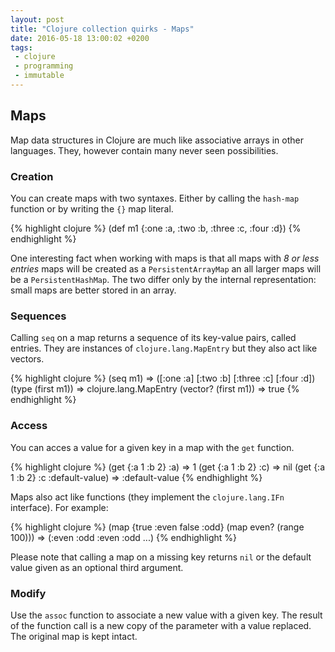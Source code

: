 ```yaml
---
layout: post
title: "Clojure collection quirks - Maps"
date: 2016-05-18 13:00:02 +0200
tags:
 - clojure
 - programming
 - immutable
---
```


## Maps

Map data structures in Clojure are much like associative arrays in other languages. They, however contain many never seen possibilities.

### Creation

You can create maps with two syntaxes. Either by calling the `hash-map` function or by writing the `{}` map literal.

{% highlight clojure %}
(def m1 {:one :a, :two :b, :three :c, :four :d})
{% endhighlight %}

One interesting fact when working with maps is that all maps with *8 or less entries* maps will be created as a `PersistentArrayMap` an all larger maps will be a `PersistentHashMap`. The two differ only by the internal representation: small maps are better stored in an array.

### Sequences

Calling `seq` on a map returns a sequence of its key-value pairs, called entries. They are instances of `clojure.lang.MapEntry` but they also act like vectors.

{% highlight clojure %}
(seq m1)
  => ([:one :a] [:two :b] [:three :c] [:four :d])
(type (first m1))
  => clojure.lang.MapEntry
(vector? (first m1))
  => true
{% endhighlight %}

### Access

You can acces a value for a given key in a map with the `get` function.

{% highlight clojure %}
(get {:a 1 :b 2} :a)
  => 1
(get {:a 1 :b 2} :c)
  => nil
(get {:a 1 :b 2} :c :default-value)
  => :default-value
{% endhighlight %}

Maps also act like functions (they implement the `clojure.lang.IFn` interface). For example:

{% highlight clojure %}
(map {true :even false :odd}
     (map even?
          (range 100)))
 => (:even :odd :even :odd ...)
{% endhighlight %}

Please note that calling a map on a missing key returns `nil` or the default value given as an optional third argument.

### Modify

Use the `assoc` function to associate a new value with a given key. The result of the function call
is a new copy of the parameter with a value replaced. The original map is kept intact.
